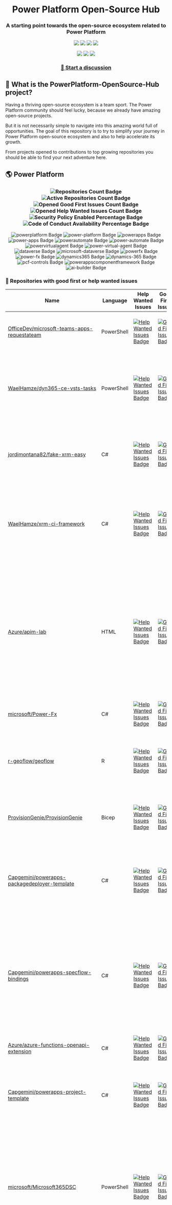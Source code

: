 <p align="center">
    <h1 align="center">
        Power Platform Open-Source Hub
    </h1>
    <h3 align="center">
        A starting point towards the open-source ecosystem related to Power Platform
    </h3>
</p>

<p align="center">
    <a href="https://github.com/rpothin/PowerPlatform-OpenSource-Hub/blob/main/LICENSE" alt="Repository License">
        <img src="https://img.shields.io/github/license/rpothin/PowerPlatform-OpenSource-Hub?color=yellow&label=License" /></a>
    <a href="#watchers" alt="Watchers">
        <img src="https://img.shields.io/github/watchers/rpothin/PowerPlatform-OpenSource-Hub?style=social" /></a>
    <a href="#forks" alt="Forks">
        <img src="https://img.shields.io/github/forks/rpothin/PowerPlatform-OpenSource-Hub?style=social" /></a>
    <a href="#stars" alt="Stars">
        <img src="https://img.shields.io/github/stars/rpothin/PowerPlatform-OpenSource-Hub?style=social" /></a>
</p>

<p align="center">
    <a href="https://github.com/rpothin/PowerPlatform-OpenSource-Hub/actions/workflows/update-github-repositories-details.yml" alt="Update repositories details">
        <img src="https://github.com/rpothin/PowerPlatform-OpenSource-Hub/actions/workflows/update-github-repositories-details.yml/badge.svg" /></a>
    <a href="https://github.com/rpothin/PowerPlatform-OpenSource-Hub/actions/workflows/update-readme-with-github-repositories-details.yml" alt="Update README">
        <img src="https://github.com/rpothin/PowerPlatform-OpenSource-Hub/actions/workflows/update-readme-with-github-repositories-details.yml/badge.svg" /></a>
    <a href="https://github.com/rpothin/PowerPlatform-OpenSource-Hub/actions/workflows/pages/pages-build-deployment" alt="Update website">
        <img src="https://github.com/rpothin/PowerPlatform-OpenSource-Hub/actions/workflows/pages/pages-build-deployment/badge.svg" /></a>
</p>

<h3 align="center">
  <a href="https://github.com/rpothin/PowerPlatform-OpenSource-Hub/discussions/new/choose">📢 Start a discussion</a>
</h3>

## 🏡 What is the PowerPlatform-OpenSource-Hub project?

Having a thriving open-source ecosystem is a team sport.
The Power Platform community should feel lucky, because we already have amazing open-source projects.

But it is not necessarily simple to navigate into this amazing world full of opportunities.
The goal of this repository is to try to simplify your journey in Power Platform open-source ecosystem and also to help accelerate its growth.

From projects opened to contributions to top growing repositories you should be able to find your next adventure here.

## 🌎 Power Platform 

<!--START_SECTION:summary-->
<h3 align='center'>
  <img alt='Repositories Count Badge' src='https://img.shields.io/badge/Repositories-190-602890'>
  <img alt='Active Repositories Count Badge' src='https://img.shields.io/badge/Active_Repositories-109-A24FBF'>
  <img alt='Opened Good First Issues Count Badge' src='https://img.shields.io/badge/Good_First_Issues-15-green'>
  <img alt='Opened Help Wanted Issues Count Badge' src='https://img.shields.io/badge/Help_Wanted_Issues-16-blue'>
  <br/>
  <img alt='Security Policy Enabled Percentage Badge' src='https://img.shields.io/badge/Security_Policy_Enabled_Percentage-22-orange'>
  <img alt='Code of Conduct Availability Percentage Badge' src='https://img.shields.io/badge/Code_of_Conduct_Availability_Percentage-28-9F2B63'>
</h3>

<p align='center'>
  <img alt='powerplatform Badge' src='https://img.shields.io/badge/powerplatform-B23040'>
  <img alt='power-platform Badge' src='https://img.shields.io/badge/power--platform-300B42'>
  <img alt='powerapps Badge' src='https://img.shields.io/badge/powerapps-18D4B6'>
  <img alt='power-apps Badge' src='https://img.shields.io/badge/power--apps-3B79BA'>
  <img alt='powerautomate Badge' src='https://img.shields.io/badge/powerautomate-854FFC'>
  <img alt='power-automate Badge' src='https://img.shields.io/badge/power--automate-FB8C78'>
  <img alt='powervirtualagent Badge' src='https://img.shields.io/badge/powervirtualagent-E70592'>
  <img alt='power-virtual-agent Badge' src='https://img.shields.io/badge/power--virtual--agent-B983C2'>
  <img alt='dataverse Badge' src='https://img.shields.io/badge/dataverse-7B1BBF'>
  <img alt='microsoft-dataverse Badge' src='https://img.shields.io/badge/microsoft--dataverse-45E3C0'>
  <img alt='powerfx Badge' src='https://img.shields.io/badge/powerfx-16E8DC'>
  <img alt='power-fx Badge' src='https://img.shields.io/badge/power--fx-998B31'>
  <img alt='dynamics365 Badge' src='https://img.shields.io/badge/dynamics365-1F42E4'>
  <img alt='dynamics-365 Badge' src='https://img.shields.io/badge/dynamics--365-5D3415'>
  <img alt='pcf-controls Badge' src='https://img.shields.io/badge/pcf--controls-A922BB'>
  <img alt='powerappscomponentframework Badge' src='https://img.shields.io/badge/powerappscomponentframework-E4A142'>
  <img alt='ai-builder Badge' src='https://img.shields.io/badge/ai--builder-81D30E'>
</p>
<!--END_SECTION:summary-->

### 💭 Repositories with good first or help wanted issues

<!--START_SECTION:repositories-opened-to-contribution-->
|Name|Language|Help Wanted Issues|Good First Issues|Topics|
|----|--------|------------------|-----------------|------|
|[OfficeDev/microsoft-teams-apps-requestateam](https://github.com/OfficeDev/microsoft-teams-apps-requestateam)|PowerShell|[![Help Wanted Issues Badge](https://img.shields.io/badge/30-blue)](https://github.com/OfficeDev/microsoft-teams-apps-requestateam/labels/help%20wanted)|[![Good First Issues Badge](https://img.shields.io/badge/17-green)](https://github.com/OfficeDev/microsoft-teams-apps-requestateam/labels/good%20first%20issue)|![microsoft Badge](https://img.shields.io/badge/microsoft-74BA03) ![microsoftteams Badge](https://img.shields.io/badge/microsoftteams-148E93) ![powerapps Badge](https://img.shields.io/badge/powerapps-5A3608) ![powerautomate Badge](https://img.shields.io/badge/powerautomate-7C4BEF) ![logicapps Badge](https://img.shields.io/badge/logicapps-9FB73F) ![azure Badge](https://img.shields.io/badge/azure-D3CA26)|
|[WaelHamze/dyn365-ce-vsts-tasks](https://github.com/WaelHamze/dyn365-ce-vsts-tasks)|PowerShell|[![Help Wanted Issues Badge](https://img.shields.io/badge/30-blue)](https://github.com/WaelHamze/dyn365-ce-vsts-tasks/labels/help%20wanted)|[![Good First Issues Badge](https://img.shields.io/badge/0-green)](https://github.com/WaelHamze/dyn365-ce-vsts-tasks/labels/good%20first%20issue)|![devops Badge](https://img.shields.io/badge/devops-5D8313) ![continuous-integration Badge](https://img.shields.io/badge/continuous--integration-D04EF1) ![continuous-delivery Badge](https://img.shields.io/badge/continuous--delivery-02FB42) ![continuous-deployment Badge](https://img.shields.io/badge/continuous--deployment-271C14) ![dynamics-365 Badge](https://img.shields.io/badge/dynamics--365-D41AF4) ![powershell Badge](https://img.shields.io/badge/powershell-C1CAFA) ![msdyn365 Badge](https://img.shields.io/badge/msdyn365-6C6D34) ![crm Badge](https://img.shields.io/badge/crm-8BFA07) ![dynamics Badge](https://img.shields.io/badge/dynamics-80B198) ![build-automation Badge](https://img.shields.io/badge/build--automation-CA5CCB) ![release-automation Badge](https://img.shields.io/badge/release--automation-912D03)|
|[jordimontana82/fake-xrm-easy](https://github.com/jordimontana82/fake-xrm-easy)|C#|[![Help Wanted Issues Badge](https://img.shields.io/badge/16-blue)](https://github.com/jordimontana82/fake-xrm-easy/labels/help%20wanted)|[![Good First Issues Badge](https://img.shields.io/badge/0-green)](https://github.com/jordimontana82/fake-xrm-easy/labels/good%20first%20issue)|![dynamics-crm Badge](https://img.shields.io/badge/dynamics--crm-903141) ![c-sharp Badge](https://img.shields.io/badge/c--sharp-AF8CC8) ![fake Badge](https://img.shields.io/badge/fake-30CA21) ![dynamics Badge](https://img.shields.io/badge/dynamics-217841) ![dynamics-365 Badge](https://img.shields.io/badge/dynamics--365-EE2E9B) ![fakexrmeasy Badge](https://img.shields.io/badge/fakexrmeasy-0C6C20) ![testing Badge](https://img.shields.io/badge/testing-13B7CA) ![unittest Badge](https://img.shields.io/badge/unittest-630D08) ![dynamics-crm-online Badge](https://img.shields.io/badge/dynamics--crm--online-B2E9D4) ![mock Badge](https://img.shields.io/badge/mock-5EDDFF) ![mocking Badge](https://img.shields.io/badge/mocking-45E212) ![mocking-framework Badge](https://img.shields.io/badge/mocking--framework-7F9708)|
|[WaelHamze/xrm-ci-framework](https://github.com/WaelHamze/xrm-ci-framework)|C#|[![Help Wanted Issues Badge](https://img.shields.io/badge/11-blue)](https://github.com/WaelHamze/xrm-ci-framework/labels/help%20wanted)|[![Good First Issues Badge](https://img.shields.io/badge/0-green)](https://github.com/WaelHamze/xrm-ci-framework/labels/good%20first%20issue)|![devops Badge](https://img.shields.io/badge/devops-22D618) ![continuous-integration Badge](https://img.shields.io/badge/continuous--integration-F8ADC2) ![continuous-delivery Badge](https://img.shields.io/badge/continuous--delivery-23A600) ![continuous-deployment Badge](https://img.shields.io/badge/continuous--deployment-FF78A6) ![crm Badge](https://img.shields.io/badge/crm-A37088) ![dynamics Badge](https://img.shields.io/badge/dynamics-6D75CD) ![msdyn365 Badge](https://img.shields.io/badge/msdyn365-E022D1) ![dynamics-365 Badge](https://img.shields.io/badge/dynamics--365-62CE57) ![powershell Badge](https://img.shields.io/badge/powershell-0F0F8C) ![scripts Badge](https://img.shields.io/badge/scripts-C8062A) ![build-automation Badge](https://img.shields.io/badge/build--automation-19AFFE) ![release-automation Badge](https://img.shields.io/badge/release--automation-DB7C3B)|
|[Azure/apim-lab](https://github.com/Azure/apim-lab)|HTML|[![Help Wanted Issues Badge](https://img.shields.io/badge/4-blue)](https://github.com/Azure/apim-lab/labels/help%20wanted)|[![Good First Issues Badge](https://img.shields.io/badge/5-green)](https://github.com/Azure/apim-lab/labels/good%20first%20issue)|![api-rest Badge](https://img.shields.io/badge/api--rest-03A053) ![api-management Badge](https://img.shields.io/badge/api--management-95CB4A) ![oauth2 Badge](https://img.shields.io/badge/oauth2-DDDF8C) ![azure-api-management Badge](https://img.shields.io/badge/azure--api--management-89E31B) ![json-api Badge](https://img.shields.io/badge/json--api-F4D4EA) ![azure-active-directory Badge](https://img.shields.io/badge/azure--active--directory-C103FE) ![key-vault Badge](https://img.shields.io/badge/key--vault-AF8B67) ![managed-identities Badge](https://img.shields.io/badge/managed--identities-51CF14) ![microsoft Badge](https://img.shields.io/badge/microsoft-F33878) ![powerapps Badge](https://img.shields.io/badge/powerapps-E1960D) ![ci-cd Badge](https://img.shields.io/badge/ci--cd-FF7751) ![azure-devops Badge](https://img.shields.io/badge/azure--devops-C0FC6C) ![azure-resource-manager Badge](https://img.shields.io/badge/azure--resource--manager-7C39FC) ![api-gateway Badge](https://img.shields.io/badge/api--gateway-48726D) ![api-documentation Badge](https://img.shields.io/badge/api--documentation-700A7B) ![swagger Badge](https://img.shields.io/badge/swagger-8DA58B) ![openapi Badge](https://img.shields.io/badge/openapi-AE1591) ![azure-resource-templates Badge](https://img.shields.io/badge/azure--resource--templates-30F033)|
|[microsoft/Power-Fx](https://github.com/microsoft/Power-Fx)|C#|[![Help Wanted Issues Badge](https://img.shields.io/badge/0-blue)](https://github.com/microsoft/Power-Fx/labels/help%20wanted)|[![Good First Issues Badge](https://img.shields.io/badge/8-green)](https://github.com/microsoft/Power-Fx/labels/good%20first%20issue)|![power-fx Badge](https://img.shields.io/badge/power--fx-C8C193) ![powerfx Badge](https://img.shields.io/badge/powerfx-EFACA5)|
|[r-geoflow/geoflow](https://github.com/r-geoflow/geoflow)|R|[![Help Wanted Issues Badge](https://img.shields.io/badge/5-blue)](https://github.com/r-geoflow/geoflow/labels/help%20wanted)|[![Good First Issues Badge](https://img.shields.io/badge/0-green)](https://github.com/r-geoflow/geoflow/labels/good%20first%20issue)|![r Badge](https://img.shields.io/badge/r-EFFCDD) ![geospatial Badge](https://img.shields.io/badge/geospatial-9A297E) ![spatial Badge](https://img.shields.io/badge/spatial-4C76B7) ![workflow Badge](https://img.shields.io/badge/workflow-C20D45) ![data Badge](https://img.shields.io/badge/data-FD679D) ![metadata Badge](https://img.shields.io/badge/metadata-411E9B) ![fair Badge](https://img.shields.io/badge/fair-06BF31) ![inspire Badge](https://img.shields.io/badge/inspire-49CAB4) ![iso Badge](https://img.shields.io/badge/iso-41DF12) ![ogc Badge](https://img.shields.io/badge/ogc-09CAAD) ![orchestrator Badge](https://img.shields.io/badge/orchestrator-83184D) ![zenodo Badge](https://img.shields.io/badge/zenodo-372C24) ![dataverse Badge](https://img.shields.io/badge/dataverse-7FF315) ![postgis Badge](https://img.shields.io/badge/postgis-8C84DA) ![ocs Badge](https://img.shields.io/badge/ocs-E5D487)|
|[ProvisionGenie/ProvisionGenie](https://github.com/ProvisionGenie/ProvisionGenie)|Bicep|[![Help Wanted Issues Badge](https://img.shields.io/badge/3-blue)](https://github.com/ProvisionGenie/ProvisionGenie/labels/help%20wanted)|[![Good First Issues Badge](https://img.shields.io/badge/2-green)](https://github.com/ProvisionGenie/ProvisionGenie/labels/good%20first%20issue)|![microsoftteams Badge](https://img.shields.io/badge/microsoftteams-4A0258) ![powerplatform Badge](https://img.shields.io/badge/powerplatform-54B0C3) ![logicapps Badge](https://img.shields.io/badge/logicapps-4972B7) ![microsoft-teams Badge](https://img.shields.io/badge/microsoft--teams-1D25B5) ![azure Badge](https://img.shields.io/badge/azure-73E85F) ![microsoft Badge](https://img.shields.io/badge/microsoft-CE009B) ![hacktoberfest Badge](https://img.shields.io/badge/hacktoberfest-C655BB)|
|[Capgemini/powerapps-packagedeployer-template](https://github.com/Capgemini/powerapps-packagedeployer-template)|C#|[![Help Wanted Issues Badge](https://img.shields.io/badge/0-blue)](https://github.com/Capgemini/powerapps-packagedeployer-template/labels/help%20wanted)|[![Good First Issues Badge](https://img.shields.io/badge/5-green)](https://github.com/Capgemini/powerapps-packagedeployer-template/labels/good%20first%20issue)|![dyanmics-365 Badge](https://img.shields.io/badge/dyanmics--365-4F9711) ![dynamics Badge](https://img.shields.io/badge/dynamics-0EB200) ![dynamics-crm Badge](https://img.shields.io/badge/dynamics--crm-8B6E0B) ![alm Badge](https://img.shields.io/badge/alm-1868B5) ![continuous-deployment Badge](https://img.shields.io/badge/continuous--deployment-36AF68) ![continuous-delivery Badge](https://img.shields.io/badge/continuous--delivery-42F691) ![powerapps Badge](https://img.shields.io/badge/powerapps-9FB4C9) ![package-deployer Badge](https://img.shields.io/badge/package--deployer-8E7DE5) ![power-apps Badge](https://img.shields.io/badge/power--apps-2EC231) ![power-platform Badge](https://img.shields.io/badge/power--platform-279748) ![microsoft Badge](https://img.shields.io/badge/microsoft-D0DF8B)|
|[Capgemini/powerapps-specflow-bindings](https://github.com/Capgemini/powerapps-specflow-bindings)|C#|[![Help Wanted Issues Badge](https://img.shields.io/badge/0-blue)](https://github.com/Capgemini/powerapps-specflow-bindings/labels/help%20wanted)|[![Good First Issues Badge](https://img.shields.io/badge/4-green)](https://github.com/Capgemini/powerapps-specflow-bindings/labels/good%20first%20issue)|![dynamics-365 Badge](https://img.shields.io/badge/dynamics--365-C3541F) ![dynamics Badge](https://img.shields.io/badge/dynamics-868DBF) ![dynamics-crm Badge](https://img.shields.io/badge/dynamics--crm-823A66) ![specflow Badge](https://img.shields.io/badge/specflow-4B882B) ![automated-testing Badge](https://img.shields.io/badge/automated--testing-E1B27A) ![automated-tests Badge](https://img.shields.io/badge/automated--tests-A70B53) ![ui-testing Badge](https://img.shields.io/badge/ui--testing-878C94) ![xrm Badge](https://img.shields.io/badge/xrm-77A6C0) ![powerapps Badge](https://img.shields.io/badge/powerapps-DAEF6C) ![cds Badge](https://img.shields.io/badge/cds-397CD3) ![bindings Badge](https://img.shields.io/badge/bindings-D8DA9C) ![specflow-steps Badge](https://img.shields.io/badge/specflow--steps-158A59) ![test-automation Badge](https://img.shields.io/badge/test--automation-37178C) ![testing Badge](https://img.shields.io/badge/testing-3378F9) ![specflow-bindings Badge](https://img.shields.io/badge/specflow--bindings-CDD831) ![uci Badge](https://img.shields.io/badge/uci-35499D) ![power-apps Badge](https://img.shields.io/badge/power--apps-14E1C1) ![power-platform Badge](https://img.shields.io/badge/power--platform-6E3709) ![microsoft Badge](https://img.shields.io/badge/microsoft-16EEA3)|
|[Azure/azure-functions-openapi-extension](https://github.com/Azure/azure-functions-openapi-extension)|C#|[![Help Wanted Issues Badge](https://img.shields.io/badge/0-blue)](https://github.com/Azure/azure-functions-openapi-extension/labels/help%20wanted)|[![Good First Issues Badge](https://img.shields.io/badge/4-green)](https://github.com/Azure/azure-functions-openapi-extension/labels/good%20first%20issue)|![azure-functions Badge](https://img.shields.io/badge/azure--functions-96E0E6) ![swagger-ui Badge](https://img.shields.io/badge/swagger--ui-0EA0B0) ![hacktoberfest Badge](https://img.shields.io/badge/hacktoberfest-003544) ![azure Badge](https://img.shields.io/badge/azure-044A3D) ![openapi Badge](https://img.shields.io/badge/openapi-3CB9AC) ![power-platform Badge](https://img.shields.io/badge/power--platform-21E24B)|
|[Capgemini/powerapps-project-template](https://github.com/Capgemini/powerapps-project-template)|C#|[![Help Wanted Issues Badge](https://img.shields.io/badge/0-blue)](https://github.com/Capgemini/powerapps-project-template/labels/help%20wanted)|[![Good First Issues Badge](https://img.shields.io/badge/3-green)](https://github.com/Capgemini/powerapps-project-template/labels/good%20first%20issue)|![powerapps Badge](https://img.shields.io/badge/powerapps-EF4A3A) ![power-apps Badge](https://img.shields.io/badge/power--apps-FC05C8) ![dynamics-365 Badge](https://img.shields.io/badge/dynamics--365-CEDDB3) ![dynamics Badge](https://img.shields.io/badge/dynamics-3B77F3) ![dynamics-crm Badge](https://img.shields.io/badge/dynamics--crm-315BA9) ![powerplatform Badge](https://img.shields.io/badge/powerplatform-1DE654) ![power-platform Badge](https://img.shields.io/badge/power--platform-C98B3F) ![yeoman-generator Badge](https://img.shields.io/badge/yeoman--generator-BA9305) ![microsoft Badge](https://img.shields.io/badge/microsoft-2EE8CF)|
|[microsoft/Microsoft365DSC](https://github.com/microsoft/Microsoft365DSC)|PowerShell|[![Help Wanted Issues Badge](https://img.shields.io/badge/3-blue)](https://github.com/microsoft/Microsoft365DSC/labels/help%20wanted)|[![Good First Issues Badge](https://img.shields.io/badge/0-green)](https://github.com/microsoft/Microsoft365DSC/labels/good%20first%20issue)|![microsoft365 Badge](https://img.shields.io/badge/microsoft365-CE8623) ![powershell Badge](https://img.shields.io/badge/powershell-441AC3) ![monitoring Badge](https://img.shields.io/badge/monitoring-F3E149) ![desiredstateconfiguration Badge](https://img.shields.io/badge/desiredstateconfiguration-058DD0) ![configuration-as-code Badge](https://img.shields.io/badge/configuration--as--code-8DA567) ![devops Badge](https://img.shields.io/badge/devops-551D53) ![office365 Badge](https://img.shields.io/badge/office365-3107CD) ![sharepoint Badge](https://img.shields.io/badge/sharepoint-0BC3E9) ![onedrive Badge](https://img.shields.io/badge/onedrive-CC41B3) ![powerplatform Badge](https://img.shields.io/badge/powerplatform-AA4452) ![teams Badge](https://img.shields.io/badge/teams-6B5A85) ![microsoft Badge](https://img.shields.io/badge/microsoft-6422E3) ![securityandcompliance Badge](https://img.shields.io/badge/securityandcompliance-4A2DB6) ![skypeforbusiness Badge](https://img.shields.io/badge/skypeforbusiness-DDB4D4) ![azuread Badge](https://img.shields.io/badge/azuread-D0AA7E) ![exchangeonline Badge](https://img.shields.io/badge/exchangeonline-CBB957) ![intune Badge](https://img.shields.io/badge/intune-95074B) ![hacktoberfest Badge](https://img.shields.io/badge/hacktoberfest-E55DB3)|
|[ewingjm/development-hub](https://github.com/ewingjm/development-hub)|C#|[![Help Wanted Issues Badge](https://img.shields.io/badge/0-blue)](https://github.com/ewingjm/development-hub/labels/help%20wanted)|[![Good First Issues Badge](https://img.shields.io/badge/2-green)](https://github.com/ewingjm/development-hub/labels/good%20first%20issue)|![powerapps Badge](https://img.shields.io/badge/powerapps-6CB1B6) ![powerapps-solutions Badge](https://img.shields.io/badge/powerapps--solutions-F6DD6C) ![powerplatform Badge](https://img.shields.io/badge/powerplatform-A27639) ![dynamics Badge](https://img.shields.io/badge/dynamics-CD71EB) ![dynamics-crm Badge](https://img.shields.io/badge/dynamics--crm-A4C658) ![dynamics365 Badge](https://img.shields.io/badge/dynamics365-F8A59C) ![dynamics-365 Badge](https://img.shields.io/badge/dynamics--365-1633BF) ![dynamics-crm-online Badge](https://img.shields.io/badge/dynamics--crm--online-F45AD1) ![common-data-service Badge](https://img.shields.io/badge/common--data--service-BCD469) ![cds Badge](https://img.shields.io/badge/cds-47F239) ![ci Badge](https://img.shields.io/badge/ci-04075A) ![continuous-integration Badge](https://img.shields.io/badge/continuous--integration-513B12) ![devops Badge](https://img.shields.io/badge/devops-207438) ![azure-devops Badge](https://img.shields.io/badge/azure--devops-E32A3D)|
|[scottdurow/dataverse-gen](https://github.com/scottdurow/dataverse-gen)|TypeScript|[![Help Wanted Issues Badge](https://img.shields.io/badge/2-blue)](https://github.com/scottdurow/dataverse-gen/labels/help%20wanted)|[![Good First Issues Badge](https://img.shields.io/badge/0-green)](https://github.com/scottdurow/dataverse-gen/labels/good%20first%20issue)|![cds Badge](https://img.shields.io/badge/cds-3437AD) ![codegen Badge](https://img.shields.io/badge/codegen-931BAE) ![common-data-service Badge](https://img.shields.io/badge/common--data--service-1E5D04) ![dataverse Badge](https://img.shields.io/badge/dataverse-D10830)|
|[J535D165/datahugger](https://github.com/J535D165/datahugger)|Python|[![Help Wanted Issues Badge](https://img.shields.io/badge/2-blue)](https://github.com/J535D165/datahugger/labels/help%20wanted)|[![Good First Issues Badge](https://img.shields.io/badge/0-green)](https://github.com/J535D165/datahugger/labels/good%20first%20issue)|![scientific Badge](https://img.shields.io/badge/scientific-F45482) ![scientific-data Badge](https://img.shields.io/badge/scientific--data-C2F272) ![cli Badge](https://img.shields.io/badge/cli-640ADD) ![data Badge](https://img.shields.io/badge/data-3E09DA) ![dataverse Badge](https://img.shields.io/badge/dataverse-E92932) ![dryad Badge](https://img.shields.io/badge/dryad-81C505) ![figshare Badge](https://img.shields.io/badge/figshare-676744) ![github Badge](https://img.shields.io/badge/github-8DD901) ![python Badge](https://img.shields.io/badge/python-2CDAD3) ![repository Badge](https://img.shields.io/badge/repository-728DC6) ![research Badge](https://img.shields.io/badge/research-36F746) ![research-data-management Badge](https://img.shields.io/badge/research--data--management-943EC2) ![science Badge](https://img.shields.io/badge/science-94427C) ![utrecht-university Badge](https://img.shields.io/badge/utrecht--university-3E3AEC) ![zenodo Badge](https://img.shields.io/badge/zenodo-E74B4B) ![datacite Badge](https://img.shields.io/badge/datacite-37CBCD) ![dataone Badge](https://img.shields.io/badge/dataone-3F32D3) ![mendeley-data Badge](https://img.shields.io/badge/mendeley--data-7536C8) ![rdm Badge](https://img.shields.io/badge/rdm-21FA46)|
|[Capgemini/xrm-datamigration](https://github.com/Capgemini/xrm-datamigration)|C#|[![Help Wanted Issues Badge](https://img.shields.io/badge/0-blue)](https://github.com/Capgemini/xrm-datamigration/labels/help%20wanted)|[![Good First Issues Badge](https://img.shields.io/badge/2-green)](https://github.com/Capgemini/xrm-datamigration/labels/good%20first%20issue)|![power-apps Badge](https://img.shields.io/badge/power--apps-1DD61B) ![power-platform Badge](https://img.shields.io/badge/power--platform-52D301) ![dynamics-365 Badge](https://img.shields.io/badge/dynamics--365-5F03EA) ![dynamics-crm Badge](https://img.shields.io/badge/dynamics--crm-10895B) ![dynamics Badge](https://img.shields.io/badge/dynamics-33F5EC) ![common-data-service Badge](https://img.shields.io/badge/common--data--service-16A712) ![cds Badge](https://img.shields.io/badge/cds-EDAEC0) ![microsoft Badge](https://img.shields.io/badge/microsoft-F3086A) ![powerplatform Badge](https://img.shields.io/badge/powerplatform-D66ADB)|
|[pnp/provision-assist-m365](https://github.com/pnp/provision-assist-m365)|PowerShell|[![Help Wanted Issues Badge](https://img.shields.io/badge/1-blue)](https://github.com/pnp/provision-assist-m365/labels/help%20wanted)|[![Good First Issues Badge](https://img.shields.io/badge/1-green)](https://github.com/pnp/provision-assist-m365/labels/good%20first%20issue)|![microsoftteams Badge](https://img.shields.io/badge/microsoftteams-BA89BB) ![powerapps Badge](https://img.shields.io/badge/powerapps-D5CAED) ![powerapps-solutions Badge](https://img.shields.io/badge/powerapps--solutions-8FC4EC) ![sharepoint Badge](https://img.shields.io/badge/sharepoint-5ED424) ![azureautomation Badge](https://img.shields.io/badge/azureautomation-10BCA9) ![logicapps Badge](https://img.shields.io/badge/logicapps-6D010B) ![powerautomate Badge](https://img.shields.io/badge/powerautomate-DFC493) ![powershell Badge](https://img.shields.io/badge/powershell-31E34A) ![provisioning Badge](https://img.shields.io/badge/provisioning-F2F585)|
|[microsoft/powercat-creator-kit](https://github.com/microsoft/powercat-creator-kit)|CSS|[![Help Wanted Issues Badge](https://img.shields.io/badge/0-blue)](https://github.com/microsoft/powercat-creator-kit/labels/help%20wanted)|[![Good First Issues Badge](https://img.shields.io/badge/2-green)](https://github.com/microsoft/powercat-creator-kit/labels/good%20first%20issue)|![pcf Badge](https://img.shields.io/badge/pcf-05B331) ![powerapps Badge](https://img.shields.io/badge/powerapps-E02DE8)|
|[OliverFlint/XrmTypesGen](https://github.com/OliverFlint/XrmTypesGen)|TypeScript|[![Help Wanted Issues Badge](https://img.shields.io/badge/2-blue)](https://github.com/OliverFlint/XrmTypesGen/labels/help%20wanted)|[![Good First Issues Badge](https://img.shields.io/badge/0-green)](https://github.com/OliverFlint/XrmTypesGen/labels/good%20first%20issue)|![dynmaics Badge](https://img.shields.io/badge/dynmaics-88400A) ![356 Badge](https://img.shields.io/badge/356-AEAEDE) ![typescript Badge](https://img.shields.io/badge/typescript-E58909) ![javascript Badge](https://img.shields.io/badge/javascript-042555) ![dataverse Badge](https://img.shields.io/badge/dataverse-0028F7) ![powerapps Badge](https://img.shields.io/badge/powerapps-7AB834) ![dynamics-365 Badge](https://img.shields.io/badge/dynamics--365-AEA980)|
|[scottdurow/RibbonWorkbench](https://github.com/scottdurow/RibbonWorkbench)|JavaScript|[![Help Wanted Issues Badge](https://img.shields.io/badge/1-blue)](https://github.com/scottdurow/RibbonWorkbench/labels/help%20wanted)|[![Good First Issues Badge](https://img.shields.io/badge/0-green)](https://github.com/scottdurow/RibbonWorkbench/labels/good%20first%20issue)|![dynamics365 Badge](https://img.shields.io/badge/dynamics365-234EED)|
|[shashisadasivan/SSD365VSAddIn](https://github.com/shashisadasivan/SSD365VSAddIn)|C#|[![Help Wanted Issues Badge](https://img.shields.io/badge/0-blue)](https://github.com/shashisadasivan/SSD365VSAddIn/labels/help%20wanted)|[![Good First Issues Badge](https://img.shields.io/badge/1-green)](https://github.com/shashisadasivan/SSD365VSAddIn/labels/good%20first%20issue)|![d365fo Badge](https://img.shields.io/badge/d365fo-659F4C) ![d365 Badge](https://img.shields.io/badge/d365-D0D644) ![visual-studio-extension Badge](https://img.shields.io/badge/visual--studio--extension-6A8577) ![dynamics-365 Badge](https://img.shields.io/badge/dynamics--365-77767F)|
|[abvogel/Microsoft.Xrm.DevOps.Data](https://github.com/abvogel/Microsoft.Xrm.DevOps.Data)|C#|[![Help Wanted Issues Badge](https://img.shields.io/badge/0-blue)](https://github.com/abvogel/Microsoft.Xrm.DevOps.Data/labels/help%20wanted)|[![Good First Issues Badge](https://img.shields.io/badge/1-green)](https://github.com/abvogel/Microsoft.Xrm.DevOps.Data/labels/good%20first%20issue)|![dynamics-crm Badge](https://img.shields.io/badge/dynamics--crm-83B40F) ![c-sharp Badge](https://img.shields.io/badge/c--sharp-007E21) ![dynamics Badge](https://img.shields.io/badge/dynamics-D4AF1A) ![dynamics-365 Badge](https://img.shields.io/badge/dynamics--365-0D9CBE) ![dynamics-crm-online Badge](https://img.shields.io/badge/dynamics--crm--online-C4F231) ![devops-tools Badge](https://img.shields.io/badge/devops--tools-E5EE8A) ![data-migration-tool Badge](https://img.shields.io/badge/data--migration--tool-FFA5F9) ![crm-configuration-migration Badge](https://img.shields.io/badge/crm--configuration--migration-F1BEC4) ![package-deployer Badge](https://img.shields.io/badge/package--deployer-D8048C) ![crm-package-deployer Badge](https://img.shields.io/badge/crm--package--deployer-210AA6)|
|[OGcanviz/ChartComponents](https://github.com/OGcanviz/ChartComponents)||[![Help Wanted Issues Badge](https://img.shields.io/badge/0-blue)](https://github.com/OGcanviz/ChartComponents/labels/help%20wanted)|[![Good First Issues Badge](https://img.shields.io/badge/1-green)](https://github.com/OGcanviz/ChartComponents/labels/good%20first%20issue)|![powerapps Badge](https://img.shields.io/badge/powerapps-61CBB4) ![office365 Badge](https://img.shields.io/badge/office365-A9EC1E) ![powerplatform Badge](https://img.shields.io/badge/powerplatform-40DC82) ![charts Badge](https://img.shields.io/badge/charts-9A5959) ![graphs Badge](https://img.shields.io/badge/graphs-19B85B) ![svg Badge](https://img.shields.io/badge/svg-B50297) ![components Badge](https://img.shields.io/badge/components-688F31)|
|[PowerPlatformAF/PowerPlatformAF](https://github.com/PowerPlatformAF/PowerPlatformAF)||[![Help Wanted Issues Badge](https://img.shields.io/badge/1-blue)](https://github.com/PowerPlatformAF/PowerPlatformAF/labels/help%20wanted)|[![Good First Issues Badge](https://img.shields.io/badge/0-green)](https://github.com/PowerPlatformAF/PowerPlatformAF/labels/good%20first%20issue)|![powerplatform Badge](https://img.shields.io/badge/powerplatform-994B70) ![powerapps Badge](https://img.shields.io/badge/powerapps-C9DC55) ![powerbi Badge](https://img.shields.io/badge/powerbi-E98C43) ![powerautomate Badge](https://img.shields.io/badge/powerautomate-E144DC) ![powervirtualagent Badge](https://img.shields.io/badge/powervirtualagent-1F1E49) ![dynamics365 Badge](https://img.shields.io/badge/dynamics365-7BC274) ![microsoft Badge](https://img.shields.io/badge/microsoft-1DD20A)|
|[MscrmTools/XrmToolBox](https://github.com/MscrmTools/XrmToolBox)|C#|[![Help Wanted Issues Badge](https://img.shields.io/badge/1-blue)](https://github.com/MscrmTools/XrmToolBox/labels/help%20wanted)|[![Good First Issues Badge](https://img.shields.io/badge/0-green)](https://github.com/MscrmTools/XrmToolBox/labels/good%20first%20issue)|![xrmtoolbox Badge](https://img.shields.io/badge/xrmtoolbox-5EBEFD) ![microsoft-dynamics-crm Badge](https://img.shields.io/badge/microsoft--dynamics--crm-77FEAB) ![cds Badge](https://img.shields.io/badge/cds-6D1CBD) ![powerapps Badge](https://img.shields.io/badge/powerapps-8EFF93) ![microsoft-dynamics Badge](https://img.shields.io/badge/microsoft--dynamics-53C58C) ![microsoft-dataverse Badge](https://img.shields.io/badge/microsoft--dataverse-D7E32D)|
|[Power-Maverick/PCF-CustomControlBuilder](https://github.com/Power-Maverick/PCF-CustomControlBuilder)|C#|[![Help Wanted Issues Badge](https://img.shields.io/badge/1-blue)](https://github.com/Power-Maverick/PCF-CustomControlBuilder/labels/help%20wanted)|[![Good First Issues Badge](https://img.shields.io/badge/0-green)](https://github.com/Power-Maverick/PCF-CustomControlBuilder/labels/good%20first%20issue)|![xrmtoolbox Badge](https://img.shields.io/badge/xrmtoolbox-A0D7C8) ![cds Badge](https://img.shields.io/badge/cds-4D6467) ![powerapps Badge](https://img.shields.io/badge/powerapps-ADDDDD) ![dynamics-365 Badge](https://img.shields.io/badge/dynamics--365-3AB35E) ![pcf Badge](https://img.shields.io/badge/pcf-BA906F) ![custom-controls Badge](https://img.shields.io/badge/custom--controls-AF906E) ![powerappscomponentframework Badge](https://img.shields.io/badge/powerappscomponentframework-01D182)|
<!--END_SECTION:repositories-opened-to-contribution-->

### 🚀 Top 10 growing repositories

<!--START_SECTION:top-growing-repositories-->
|Name|Language|Stars|Watchers|Topics|
|----|--------|-----|--------|------|
|[AshV/FetchXmlFormatter](https://github.com/AshV/FetchXmlFormatter)|HTML|![Stars Badge](https://img.shields.io/badge/41-yellow)|![Watchers Badge](https://img.shields.io/badge/4-orange)|![powerapps Badge](https://img.shields.io/badge/powerapps-78D3B9)|
|[IQSS/dataverse-pm](https://github.com/IQSS/dataverse-pm)||![Stars Badge](https://img.shields.io/badge/0-yellow)|![Watchers Badge](https://img.shields.io/badge/21-orange)|![dataverse Badge](https://img.shields.io/badge/dataverse-C523CD) ![development Badge](https://img.shields.io/badge/development-88334B) ![project-management Badge](https://img.shields.io/badge/project--management-5C79C9)|
|[tcorcor1/multipage-modal-D365-vue](https://github.com/tcorcor1/multipage-modal-D365-vue)|Vue|![Stars Badge](https://img.shields.io/badge/11-yellow)|![Watchers Badge](https://img.shields.io/badge/4-orange)|![dynamics365 Badge](https://img.shields.io/badge/dynamics365-406972) ![vue Badge](https://img.shields.io/badge/vue-335505)|
|[microsoft/Microsoft365DSC](https://github.com/microsoft/Microsoft365DSC)|PowerShell|![Stars Badge](https://img.shields.io/badge/1374-yellow)|![Watchers Badge](https://img.shields.io/badge/74-orange)|![microsoft365 Badge](https://img.shields.io/badge/microsoft365-8D508E) ![powershell Badge](https://img.shields.io/badge/powershell-7F13C4) ![monitoring Badge](https://img.shields.io/badge/monitoring-F36774) ![desiredstateconfiguration Badge](https://img.shields.io/badge/desiredstateconfiguration-3EA6C2) ![configuration-as-code Badge](https://img.shields.io/badge/configuration--as--code-107B09) ![devops Badge](https://img.shields.io/badge/devops-E1F2A5) ![office365 Badge](https://img.shields.io/badge/office365-1BF814) ![sharepoint Badge](https://img.shields.io/badge/sharepoint-52AD72) ![onedrive Badge](https://img.shields.io/badge/onedrive-B4E80D) ![powerplatform Badge](https://img.shields.io/badge/powerplatform-755146) ![teams Badge](https://img.shields.io/badge/teams-BD30CE) ![microsoft Badge](https://img.shields.io/badge/microsoft-7961CD) ![securityandcompliance Badge](https://img.shields.io/badge/securityandcompliance-72B6ED) ![skypeforbusiness Badge](https://img.shields.io/badge/skypeforbusiness-EDC3D0) ![azuread Badge](https://img.shields.io/badge/azuread-3BF7EB) ![exchangeonline Badge](https://img.shields.io/badge/exchangeonline-A4D737) ![intune Badge](https://img.shields.io/badge/intune-5ACBC0) ![hacktoberfest Badge](https://img.shields.io/badge/hacktoberfest-C969C3)|
|[microsoft/powerplatform-build-tools](https://github.com/microsoft/powerplatform-build-tools)|TypeScript|![Stars Badge](https://img.shields.io/badge/145-yellow)|![Watchers Badge](https://img.shields.io/badge/28-orange)|![azure-devops Badge](https://img.shields.io/badge/azure--devops-4C69F8) ![azure-devops-extension Badge](https://img.shields.io/badge/azure--devops--extension-7A3F50) ![ci-cd Badge](https://img.shields.io/badge/ci--cd-CEB9D0) ![dataverse Badge](https://img.shields.io/badge/dataverse-28E951) ![powerplattform Badge](https://img.shields.io/badge/powerplattform-EA5411)|
|[microsoft/PowerPlatformAdvocates](https://github.com/microsoft/PowerPlatformAdvocates)|PowerShell|![Stars Badge](https://img.shields.io/badge/101-yellow)|![Watchers Badge](https://img.shields.io/badge/11-orange)|![microsoft Badge](https://img.shields.io/badge/microsoft-78E5C3) ![mr Badge](https://img.shields.io/badge/mr-75B7AC) ![power-apps Badge](https://img.shields.io/badge/power--apps-FF036C) ![power-platform Badge](https://img.shields.io/badge/power--platform-19CBA4) ![xr Badge](https://img.shields.io/badge/xr-6B91CE)|
|[pnp/powerplatform-samples](https://github.com/pnp/powerplatform-samples)||![Stars Badge](https://img.shields.io/badge/120-yellow)|![Watchers Badge](https://img.shields.io/badge/21-orange)|![powerapps Badge](https://img.shields.io/badge/powerapps-8D6C3F) ![powerfx Badge](https://img.shields.io/badge/powerfx-E5F49D) ![powervirtualagent Badge](https://img.shields.io/badge/powervirtualagent-6210B1) ![powerautomate Badge](https://img.shields.io/badge/powerautomate-1BA22F) ![powerpages Badge](https://img.shields.io/badge/powerpages-DFB0BD) ![powerpageshackathon Badge](https://img.shields.io/badge/powerpageshackathon-C0E1F2) ![hacktoberfest Badge](https://img.shields.io/badge/hacktoberfest-C9B1F9)|
|[modery/PowerDocu](https://github.com/modery/PowerDocu)|C#|![Stars Badge](https://img.shields.io/badge/367-yellow)|![Watchers Badge](https://img.shields.io/badge/26-orange)|![powerautomate Badge](https://img.shields.io/badge/powerautomate-F19245) ![documentation Badge](https://img.shields.io/badge/documentation-43BE0A) ![documentation-generator Badge](https://img.shields.io/badge/documentation--generator-5E9FC5) ![powerplatform Badge](https://img.shields.io/badge/powerplatform-F2C790) ![microsoftflow Badge](https://img.shields.io/badge/microsoftflow-8969BD) ![powerapps Badge](https://img.shields.io/badge/powerapps-74C420)|
|[microsoft/Power-Fx](https://github.com/microsoft/Power-Fx)|C#|![Stars Badge](https://img.shields.io/badge/3110-yellow)|![Watchers Badge](https://img.shields.io/badge/116-orange)|![power-fx Badge](https://img.shields.io/badge/power--fx-326961) ![powerfx Badge](https://img.shields.io/badge/powerfx-4A5F6E)|
|[microsoft/PowerApps-Samples](https://github.com/microsoft/PowerApps-Samples)|C#|![Stars Badge](https://img.shields.io/badge/1374-yellow)|![Watchers Badge](https://img.shields.io/badge/116-orange)|![dataverse Badge](https://img.shields.io/badge/dataverse-D143D4) ![dynamics-365 Badge](https://img.shields.io/badge/dynamics--365-C4E298) ![dynamics365 Badge](https://img.shields.io/badge/dynamics365-6767A9) ![microsoft-dataverse Badge](https://img.shields.io/badge/microsoft--dataverse-3C3E8F) ![pcf-controls Badge](https://img.shields.io/badge/pcf--controls-EE46CE) ![power-apps Badge](https://img.shields.io/badge/power--apps-E6B541) ![power-platform Badge](https://img.shields.io/badge/power--platform-76D67B) ![powerapps Badge](https://img.shields.io/badge/powerapps-ABE43E) ![powerappscomponentframework Badge](https://img.shields.io/badge/powerappscomponentframework-4DD954) ![powerplatform Badge](https://img.shields.io/badge/powerplatform-C73BAD) ![ai-builder Badge](https://img.shields.io/badge/ai--builder-F1CCF1) ![power-pages Badge](https://img.shields.io/badge/power--pages-AC0F60)|
<!--END_SECTION:top-growing-repositories-->

### 📝 Complementary details

- The referenced repositories here respect the following criteria:
   - having at least one of the monitored topics
   - having at least 10 stars or at least 10 watchers
   - having been updated in the last 6 months
   - is not archived
- The summary badges and the list of repositories with good first or help wanted issues is updated daily
    - Active repositories where updated in the last 30 days
- The list of top 10 growing repositories is updated every Monday based on growth measured in a 7-day period (*based on a snapshot from previous Monday*). And the growth indicator is the sum of the number of stars and the number of watchers.

## ❗ Code of Conduct

I, **Raphael Pothin** ([@rpothin](https://github.com/rpothin)), as creator of this project, am dedicated to providing a welcoming, diverse, and harrassment-free experience for everyone.
I expect everyone visiting or participating in this project to abide by the following [**Code of Conduct**](CODE_OF_CONDUCT.md).
Please read it.

## 📝 License

All files in this repository are subject to the [MIT](LICENSE) license.

































































































































































































































































































































































































































































